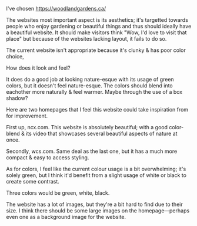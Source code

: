 I've chosen https://woodlandgardens.ca/ 

The websites most important aspect is its aesthetics; it's targetted towards people who enjoy gardening or beautiful things and thus should ideally have a beautiful website. It should make visitors think "Wow, I'd love to visit that place" but because of the websites lacking layout, it fails to do so.

The current website isn't appropriate because it's clunky & has poor color choice,

How does it look and feel?

It does do a good job at looking nature-esque with its usage of green colors, but it doesn't feel nature-esque. The colors should blend into eachother more naturally & feel warmer. Maybe through the use of a box shadow?

Here are two homepages that I feel this website could take inspiration from for improvement.

First up, ncx.com. This website is absolutely beautiful; with a good color-blend & its video that showcases several beautiful aspects of nature at once.

Secondly, wcs.com. Same deal as the last one, but it has a much more compact & easy to access styling.

As for colors, I feel like the current colour usage is a bit overwhelming; it's solely green, but I think it'd benefit from a slight usage of white or black to create some contrast.

Three colors would be green, white, black.

The website has a lot of images, but they're a bit hard to find due to their size. I think there should be some large images on the homepage—perhaps even one as a background image for the website.